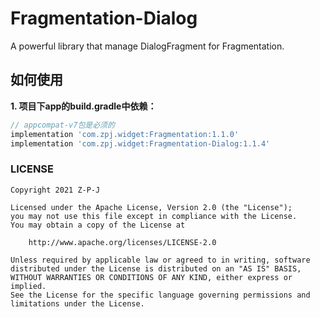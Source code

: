 # Fragmentation-Dialog
A powerful library that manage DialogFragment for Fragmentation.

## 如何使用

**1. 项目下app的build.gradle中依赖：**

````gradle
// appcompat-v7包是必须的
implementation 'com.zpj.widget:Fragmentation:1.1.0'
implementation 'com.zpj.widget:Fragmentation-Dialog:1.1.4'
````

### LICENSE
````
Copyright 2021 Z-P-J

Licensed under the Apache License, Version 2.0 (the "License");
you may not use this file except in compliance with the License.
You may obtain a copy of the License at

    http://www.apache.org/licenses/LICENSE-2.0

Unless required by applicable law or agreed to in writing, software
distributed under the License is distributed on an "AS IS" BASIS,
WITHOUT WARRANTIES OR CONDITIONS OF ANY KIND, either express or implied.
See the License for the specific language governing permissions and
limitations under the License.
````
